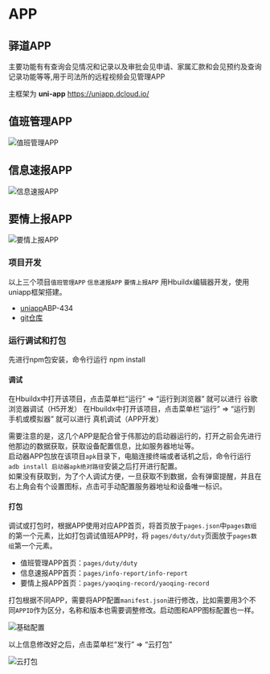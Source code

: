 # APP

## 驿道APP

主要功能有有查询会见情况和记录以及审批会见申请、家属汇款和会见预约及查询记录功能等等,用于司法所的远程视频会见管理APP

主框架为 **uni-app** <https://uniapp.dcloud.io/>

## 值班管理APP

![值班管理APP](/iotimc/app-duty.png)

## 信息速报APP

![信息速报APP](/iotimc/app-infoReport.png)

## 要情上报APP

![要情上报APP](/iotimc/app-yaoqing.png)

### 项目开发

以上三个项目`值班管理APP` `信息速报APP` `要情上报APP` 用Hbuildx编辑器开发，使用uniapp框架搭建。

* [uniapp](https://uniapp.dcloud.io/README)ABP-434
* [git仓库](https://code.aliyun.com/iotimc-terminal/H5-APP.git)

### 运行调试和打包

先进行npm包安装，命令行运行 npm install

#### 调试

在Hbuildx中打开该项目，点击菜单栏“运行” => “运行到浏览器” 就可以进行 谷歌浏览器调试（H5开发）
在Hbuildx中打开该项目，点击菜单栏“运行” => “运行到手机或模拟器” 就可以进行 真机调试（APP开发）

需要注意的是，这几个APP是配合曾于伟那边的启动器运行的，打开之前会先进行他那边的数据获取，获取设备配置信息，比如服务器地址等。  
启动器APP包放在该项目`apk`目录下，电脑连接终端或者话机之后，命令行运行`adb install 启动器apk绝对路径`安装之后打开进行配置。  
如果没有获取到，为了个人调试方便，一旦获取不到数据，会有弹窗提醒，并且在右上角会有个设置图标，点击可手动配置服务器地址和设备唯一标识。

#### 打包

调试或打包时，根据APP使用对应APP首页，将首页放于`pages.json`中`pages数组`的第一个元素，比如打包调试值班APP时，将 `pages/duty/duty`页面放于`pages数组`第一个元素。
* 值班管理APP首页：`pages/duty/duty`
* 信息速报APP首页：`pages/info-report/info-report`
* 要情上报APP首页：`pages/yaoqing-record/yaoqing-record`

打包根据不同APP，需要将APP配置`manifest.json`进行修改，比如需要用3个不同`APPID`作为区分，名称和版本也需要调整修改。启动图和APP图标配置也一样。

![基础配置](http://8.129.6.47:8090/iiw/iiw.familymeeting_remote/webapp/html/image1.png)

以上信息修改好之后，点击菜单栏“发行” => “云打包”

![云打包](http://8.129.6.47:8090/iiw/iiw.familymeeting_remote/webapp/html/image2.png)

